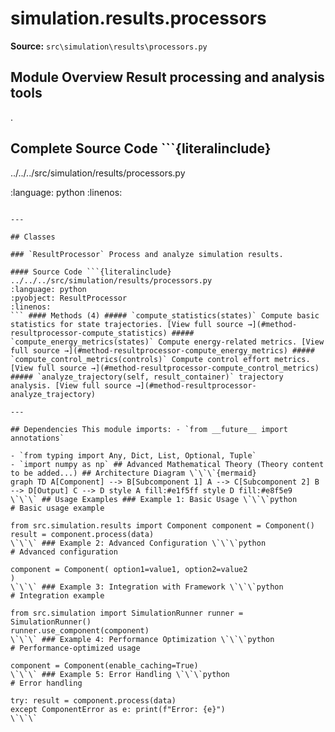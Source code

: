 # simulation.results.processors

**Source:** `src\simulation\results\processors.py`

## Module Overview Result processing and analysis tools

.

## Complete Source Code ```{literalinclude}

../../../src/simulation/results/processors.py


:language: python
:linenos:
```

---

## Classes

### `ResultProcessor` Process and analyze simulation results.

#### Source Code ```{literalinclude} ../../../src/simulation/results/processors.py
:language: python
:pyobject: ResultProcessor
:linenos:
``` #### Methods (4) ##### `compute_statistics(states)` Compute basic statistics for state trajectories. [View full source →](#method-resultprocessor-compute_statistics) ##### `compute_energy_metrics(states)` Compute energy-related metrics. [View full source →](#method-resultprocessor-compute_energy_metrics) ##### `compute_control_metrics(controls)` Compute control effort metrics. [View full source →](#method-resultprocessor-compute_control_metrics) ##### `analyze_trajectory(self, result_container)` trajectory analysis. [View full source →](#method-resultprocessor-analyze_trajectory)

---

## Dependencies This module imports: - `from __future__ import annotations`

- `from typing import Any, Dict, List, Optional, Tuple`
- `import numpy as np` ## Advanced Mathematical Theory (Theory content to be added...) ## Architecture Diagram \`\`\`{mermaid}
graph TD A[Component] --> B[Subcomponent 1] A --> C[Subcomponent 2] B --> D[Output] C --> D style A fill:#e1f5ff style D fill:#e8f5e9
\`\`\` ## Usage Examples ### Example 1: Basic Usage \`\`\`python
# Basic usage example

from src.simulation.results import Component component = Component()
result = component.process(data)
\`\`\` ### Example 2: Advanced Configuration \`\`\`python
# Advanced configuration

component = Component( option1=value1, option2=value2
)
\`\`\` ### Example 3: Integration with Framework \`\`\`python
# Integration example

from src.simulation import SimulationRunner runner = SimulationRunner()
runner.use_component(component)
\`\`\` ### Example 4: Performance Optimization \`\`\`python
# Performance-optimized usage

component = Component(enable_caching=True)
\`\`\` ### Example 5: Error Handling \`\`\`python
# Error handling

try: result = component.process(data)
except ComponentError as e: print(f"Error: {e}")
\`\`\` 
